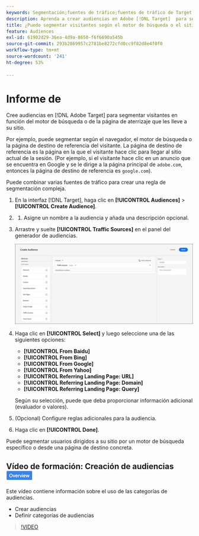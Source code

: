 ```yaml
---
keywords: Segmentación;fuentes de tráfico;fuentes de tráfico de Target;motor de búsqueda Target;motor de búsqueda;página de destino;página de destino Target;página de destino de referencia
description: Aprenda a crear audiencias en Adobe [!DNL Target]  para segmentar visitantes en función del motor de búsqueda o de la página de aterrizaje que les lleve a su sitio.
title: ¿Puedo segmentar visitantes según el motor de búsqueda o el sitio de referencia?
feature: Audiences
exl-id: 61902d29-36ea-4d9a-8650-f6f6690a545b
source-git-commit: 293b2869957c2781be8272cfd0cc9f82d8e4f0f0
workflow-type: tm+mt
source-wordcount: '241'
ht-degree: 53%

---
```


# Informe de

Cree audiencias en [!DNL Adobe Target] para segmentar visitantes en función del motor de búsqueda o de la página de aterrizaje que les lleve a su sitio.

Por ejemplo, puede segmentar según el navegador, el motor de búsqueda o la página de destino de referencia del visitante. La página de destino de referencia es la página en la que el visitante hace clic para llegar al sitio actual de la sesión. (Por ejemplo, si el visitante hace clic en un anuncio que se encuentra en Google y se le dirige a la página principal de `adobe.com`, entonces la página de destino de referencia es `google.com`).

Puede combinar varias fuentes de tráfico para crear una regla de segmentación compleja.

1. En la interfaz [!DNL Target], haga clic en **[!UICONTROL Audiences]** > **[!UICONTROL Create Audience]**.
1. 
   1. Asigne un nombre a la audiencia y añada una descripción opcional.
1. Arrastre y suelte **[!UICONTROL Traffic Sources]** en el panel del generador de audiencias.

   ![imagen target_traffic_source](assets/target_traffic_source.png)

1. Haga clic en **[!UICONTROL Select]** y luego seleccione una de las siguientes opciones:

   * **[!UICONTROL From Baidu]**
   * **[!UICONTROL From Bing]**
   * **[!UICONTROL From Google]**
   * **[!UICONTROL From Yahoo]**
   * **[!UICONTROL Referring Landing Page: URL]**
   * **[!UICONTROL Referring Landing Page: Domain]**
   * **[!UICONTROL Referring Landing Page: Query]**

   Según su selección, puede que deba proporcionar información adicional (evaluador o valores).

1. (Opcional) Configure reglas adicionales para la audiencia.
1. Haga clic en **[!UICONTROL Done]**.

Puede segmentar usuarios dirigidos a su sitio por un motor de búsqueda específico o desde una página de destino concreta.

## Vídeo de formación: Creación de audiencias ![Distintivo de información general](/help/main/assets/overview.png)

Este vídeo contiene información sobre el uso de las categorías de audiencias.

* Crear audiencias
* Definir categorías de audiencias

>[!VIDEO](https://video.tv.adobe.com/v/17392)

